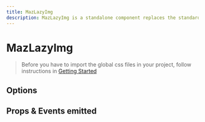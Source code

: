 ```yaml
---
title: MazLazyImg
description: MazLazyImg is a standalone component replaces the standard html button with a beautiful design system. Many options like colors, sizes, disabled state, loading state, includes icons. Support of router-link and nuxt-link
---
```


# MazLazyImg

> Before you have to import the global css files in your project, follow instructions in [Getting Started](./../guide/getting-started.md)

<MazLazyImg image="https://pbs.twimg.com/profile_images/598181608198381570/-cFG43y2_400x400.jpg" />

## Options

## Props & Events emitted

<ComponentPropDoc component="MazLazyImg" />
